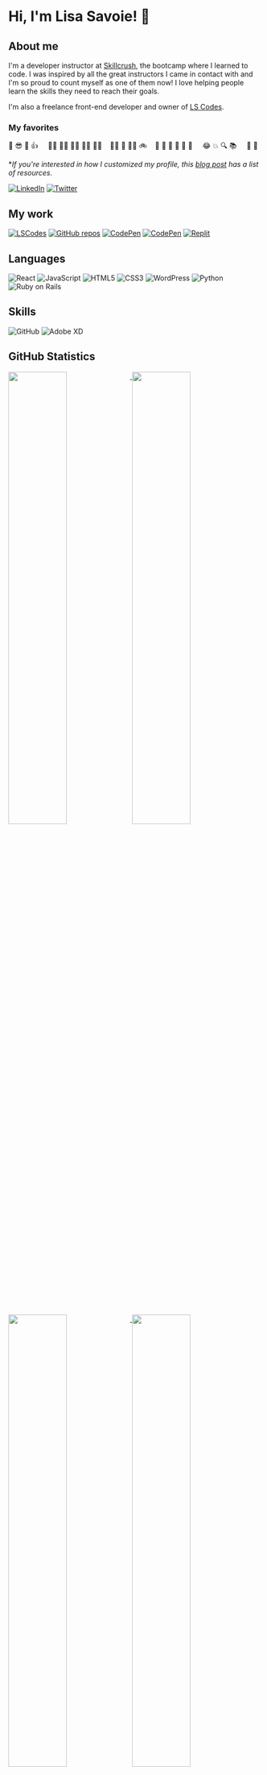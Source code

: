 # Hi, I'm Lisa Savoie! 🙂 

## About me
I'm a developer instructor at [Skillcrush](https://skillcrush.com "This is where I work"), the bootcamp where I learned to code. I was inspired by all the great instructors I came in contact with and I'm so proud to count myself as one of them now! I love helping people learn the skills they need to reach their goals. 

I'm also a freelance front-end developer and owner of [LS Codes][1]. 

### My favorites
🙂 😎 🙌 👍  &nbsp; &nbsp; 👩‍💻 👩‍🌾 👩‍🍳 👩‍🏫 👩‍🎓 &nbsp; &nbsp;🚶‍♀️ 🎾 🏊‍♀️ 🚲 &nbsp; &nbsp;🍒 🍲 🥗 🥖	🍵 🍦 &nbsp; &nbsp; 😂 💥 🔍 📚 &nbsp; &nbsp; 🌷  🌃	 					   		

**If you're interested in how I customized my profile, this [blog post][2] has a list of resources.*

<a href="https://www.linkedin.com/in/lisasavoie/">![LinkedIn](https://img.shields.io/badge/LinkedIn-0A66C2?style=for-the-badge&logo=LinkedIn&logoColor=white)</a>
<a href="https://twitter.com/twosavoie">![Twitter](https://img.shields.io/badge/Twitter-1DA1F2?style=for-the-badge&logo=Twitter&logoColor=white)</a>

## My work
<a href="https://lscodes.com">![LSCodes](https://img.shields.io/badge/🖥️_LS_Codes-0f3b67?style=for-the-badge&logo=LSCodes&logoColor=#75cb00)</a>
<a href="https://github.com/twosavoie?tab=repositories">![GitHub repos](https://img.shields.io/badge/GitHub-000000?style=for-the-badge&logo=GitHub&logoColor=white)</a>
<a href="https://codepen.io/your-work/">![CodePen](https://img.shields.io/badge/CodePen-000000?style=for-the-badge&logo=CodePen&logoColor=white)</a>
<a href="https://codesandbox.io/dashboard/recent?workspace=106a991f-8f18-4043-a0d5-e8c080beb7fe">![CodePen](https://img.shields.io/badge/CodeSandbox-151515?style=for-the-badge&logo=CodeSandbox&logoColor=white)</a>
<a href="https://replit.com/@twosavoie">![Replit](https://img.shields.io/badge/Replit-F26207?style=for-the-badge&logo=Replit&logoColor=white)</a>

## Languages
![React](https://img.shields.io/badge/React-61DAFB?style=for-the-badge&logo=React&logoColor=white)
![JavaScript](https://img.shields.io/badge/JavaScript-F7DF1E?style=for-the-badge&logo=JavaScript&logoColor=white)
![HTML5](https://img.shields.io/badge/HTML5-E34F26?style=for-the-badge&logo=HTML5&logoColor=white)
![CSS3](https://img.shields.io/badge/CSS3-1572B6?style=for-the-badge&logo=CSS3&logoColor=white)
![WordPress](https://img.shields.io/badge/WordPress-21759B?style=for-the-badge&logo=WordPress&logoColor=white)
![Python](https://img.shields.io/badge/Python-3776AB?style=for-the-badge&logo=Python&logoColor=white)
![Ruby on Rails](https://img.shields.io/badge/Ruby_on_Rails-CC0000?style=for-the-badge&logo=RubyonRails&logoColor=white)

## Skills
![GitHub](https://img.shields.io/badge/GitHub-000000?style=for-the-badge&logo=GitHub&logoColor=white)
![Adobe XD](https://img.shields.io/badge/Adobe_XD-FF61F6?style=for-the-badge&logo=AdobeXD&logoColor=white)

## GitHub Statistics
<!--
[![Lisa's GitHub stats-Dark](https://github-readme-stats.vercel.app/api?username=twosavoie&show_icons=true&theme=tokyonight#gh-dark-mode-only)](https://github.com/twosavoie/github-readme-stats#gh-dark-mode-only)
[![Lisa's GitHub stats-Light](https://github-readme-stats.vercel.app/api?username=twosavoie&show_icons=true&theme=default#gh-light-mode-only)](https://github.com/twosavoie/github-readme-statsdefault#gh-light-mode-only)

[![Top Langs stats-Dark](https://github-readme-stats.vercel.app/api/top-langs/?username=twosavoie&layout=compact&theme=tokyonight#gh-dark-mode-only&langs_count=10)](https://github.com/twosavoie/github-readme-stats#gh-dark-mode-only)
[![Top Langs stats-Light](https://github-readme-stats.vercel.app/api/top-langs/?username=twosavoie&layout=compact&theme=default#gh-light-mode-only&langs_count=10)](https://github.com/twosavoie/github-readme-statsdefault#gh-light-mode-only)

[![Streak Stats](https://github-readme-streak-stats.herokuapp.com/?user=twosavoie&theme=tokyonight#gh-dark-mode-only)](https://github.com/twosavoie/github-readme-stats#gh-dark-mode-only)
[![Streak Stats](https://github-readme-streak-stats.herokuapp.com/?user=twosavoie&theme=default#gh-light-mode-only)](https://github.com/twosavoie/github-readme-statsdefault#gh-light-mode-only)
-->
<a href="https://github.com/twosavoie/github-readme-stats#gh-dark-mode-only">
  <img align="top" width="48%" src="https://github-readme-stats.vercel.app/api?username=twosavoie&show_icons=true&theme=tokyonight#gh-dark-mode-only" />
</a>
<a href="https://github.com/twosavoie/github-readme-statsdefault#gh-light-mode-only">
  <img align="top" width="48%" src="https://github-readme-stats.vercel.app/api?username=twosavoie&show_icons=true&theme=default#gh-light-mode-only" />
</a>
<a href="https://github.com/twosavoie/github-readme-stats#gh-dark-mode-only">
  <img align="top" width="48%" src="https://github-readme-streak-stats.herokuapp.com/?user=twosavoie&theme=tokyonight#gh-dark-mode-only" />
</a>
<a href="https://github.com/twosavoie/github-readme-statsdefault#gh-light-mode-only">
  <img align="top" width="48%" src="https://github-readme-streak-stats.herokuapp.com/?user=twosavoie&theme=default#gh-light-mode-only" />
</a>

<a href="https://github.com/twosavoie/github-readme-stats#gh-dark-mode-only">
  <img align="top" width="48%" src="https://github-readme-stats.vercel.app/api/top-langs/?username=twosavoie&layout=compact&theme=tokyonight#gh-dark-mode-only&langs_count=10" />
<!--  <img align="top" width="48%" src="https://github-readme-stats.vercel.app/api/top-langs/?username=twosavoie&theme=tokyonight#gh-dark-mode-only&langs_count=10" /> -->
</a>
<a href="https://github.com/twosavoie/github-readme-statsdefault#gh-light-mode-only">
  <img align="top" width="48%" src="https://github-readme-stats.vercel.app/api/top-langs/?username=twosavoie&layout=compact&theme=default#gh-light-mode-only&langs_count=10" />
<!--  <img align="top" width="48%" src="https://github-readme-stats.vercel.app/api/top-langs/?username=twosavoie&theme=default#gh-light-mode-only&langs_count=10" /> -->
</a>


**Thanks to [Anurag Hazra and their GitHub repo][3] that shows how to add and customize the GitHub Readme Stats Cards.*


[1]: https://lscodes.com
[2]: https://lscodes.com/my-github-profile/
[3]: https://github.com/anuraghazra/github-readme-stats

